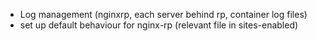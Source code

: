 - Log management (nginxrp, each server behind rp, container log files)
- set up default behaviour for nginx-rp (relevant file in sites-enabled)